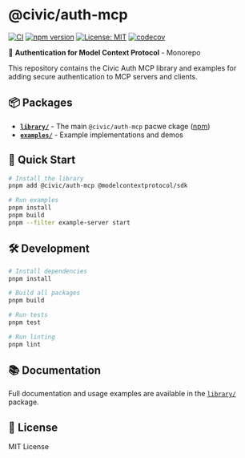 # @civic/auth-mcp

[![CI](https://github.com/civicteam/auth-mcp/actions/workflows/ci.yml/badge.svg)](https://github.com/civicteam/auth-mcp/actions/workflows/ci.yml)
[![npm version](https://badge.fury.io/js/%40civic%2Fauth-mcp.svg)](https://www.npmjs.com/package/@civic/auth-mcp)
[![License: MIT](https://img.shields.io/badge/License-MIT-yellow.svg)](https://opensource.org/licenses/MIT)
[![codecov](https://codecov.io/gh/civicteam/auth-mcp/branch/main/graph/badge.svg)](https://codecov.io/gh/civicteam/auth-mcp)

🔐 **Authentication for Model Context Protocol** - Monorepo

This repository contains the Civic Auth MCP library and examples for adding secure authentication to MCP servers and clients.

## 📦 Packages

- **[`library/`](./library/)** - The main `@civic/auth-mcp` pacwe ckage ([npm](https://www.npmjs.com/package/@civic/auth-mcp))
- **[`examples/`](./examples/)** - Example implementations and demos

## 🚀 Quick Start

```bash
# Install the library
pnpm add @civic/auth-mcp @modelcontextprotocol/sdk

# Run examples
pnpm install
pnpm build
pnpm --filter example-server start
```

## 🛠️ Development

```bash
# Install dependencies
pnpm install

# Build all packages
pnpm build

# Run tests
pnpm test

# Run linting
pnpm lint
```

## 📚 Documentation

Full documentation and usage examples are available in the [`library/`](./library/) package.

## 📄 License

MIT License